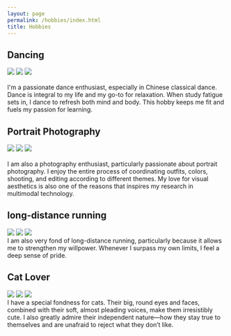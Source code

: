 ```yaml
---
layout: page
permalink: /hobbies/index.html
title: Hobbies
---
```


## Dancing

<div class="third">
<img src="/images/wd1.jpg">
<img src="/images/wd2.jpg">
<img src="/images/wd3.jpg">
</div>
<br> I'm a passionate dance enthusiast, especially in Chinese classical dance. Dance is integral to my life and my go-to for relaxation. When study fatigue sets in, I dance to refresh both mind and body. This hobby keeps me fit and fuels my passion for learning.

## Portrait Photography

<div class="third">
<img src="/images/sy1.jpg">
<img src="/images/sy2.jpg">
<img src="/images/sy3.jpg">
</div>
<br> I am also a photography enthusiast, particularly passionate about portrait photography. I enjoy the entire process of coordinating outfits, colors, shooting, and editing according to different themes. My love for visual aesthetics is also one of the reasons that inspires my research in multimodal technology.

## long-distance running
<div class="third">
<img src="/images/lr1.jpg">
<img src="/images/lr2.jpg">
<img src="/images/lr3.jpg">
<br> I am also very fond of long-distance running, particularly because it allows me to strengthen my willpower. Whenever I surpass my own limits, I feel a deep sense of pride.

## Cat Lover
<div class="third">
<img src="/images/cat1.JPG">
<img src="/images/cat2.JPG">
<img src="/images/cat3.jpg">
<br> I have a special fondness for cats. Their big, round eyes and faces, combined with their soft, almost pleading voices, make them irresistibly cute. I also greatly admire their independent nature—how they stay true to themselves and are unafraid to reject what they don’t like.

